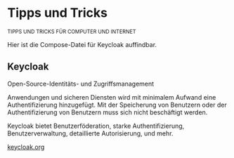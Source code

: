 # Tipps und Tricks
<small>TIPPS UND TRICKS FÜR COMPUTER UND INTERNET</small>

Hier ist die Compose-Datei für Keycloak auffindbar.

## Keycloak

Open-Source-Identitäts- und Zugriffsmanagement

Anwendungen und sicheren Diensten wird mit minimalem Aufwand eine Authentifizierung hinzugefügt.
Mit der Speicherung von Benutzern oder der Authentifizierung von Benutzern muss sich nicht beschäftigt werden.

Keycloak bietet Benutzerföderation, starke Authentifizierung, Benutzerverwaltung, detaillierte Autorisierung, und mehr.

[keycloak.org](https://www.keycloak.org/)
